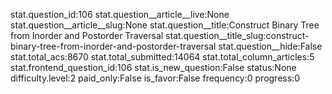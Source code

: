 stat.question_id:106
stat.question__article__live:None
stat.question__article__slug:None
stat.question__title:Construct Binary Tree from Inorder and Postorder Traversal
stat.question__title_slug:construct-binary-tree-from-inorder-and-postorder-traversal
stat.question__hide:False
stat.total_acs:8670
stat.total_submitted:14064
stat.total_column_articles:5
stat.frontend_question_id:106
stat.is_new_question:False
status:None
difficulty.level:2
paid_only:False
is_favor:False
frequency:0
progress:0
